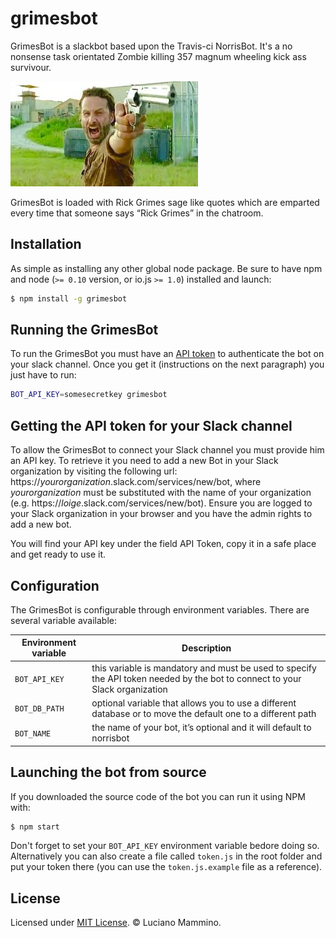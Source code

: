 # grimesbot

GrimesBot is a slackbot based upon the Travis-ci NorrisBot. It's a no nonsense task orientated Zombie killing 357 magnum wheeling kick ass survivour.

![Rick Grimes face](icon.jpg)

GrimesBot is loaded with Rick Grimes sage like quotes which are emparted every time that someone says “Rick Grimes” in the chatroom.

## Installation

As simple as installing any other global node package. Be sure to have npm and node (`>= 0.10` version, or io.js `>= 1.0`) installed and launch:

```bash
$ npm install -g grimesbot
```


## Running the GrimesBot

To run the GrimesBot you must have an [API token](#getting-the-api-token-for-your-slack-channel) to authenticate the bot on your slack channel. Once you get it (instructions on the next paragraph) you just have to run:


```bash
BOT_API_KEY=somesecretkey grimesbot
```


## Getting the API token for your Slack channel

To allow the GrimesBot to connect your Slack channel you must provide him an API key. To retrieve it you need to add a new Bot in your Slack organization by visiting the following url: https://*yourorganization*.slack.com/services/new/bot, where *yourorganization* must be substituted with the name of your organization (e.g. https://*loige*.slack.com/services/new/bot). Ensure you are logged to your Slack organization in your browser and you have the admin rights to add a new bot.

You will find your API key under the field API Token, copy it in a safe place and get ready to use it.


## Configuration

The GrimesBot is configurable through environment variables. There are several variable available:

| Environment variable | Description |
|----------------------|-------------|
| `BOT_API_KEY` | this variable is mandatory and must be used to specify the API token needed by the bot to connect to your Slack organization |
| `BOT_DB_PATH` | optional variable that allows you to use a different database or to move the default one to a different path |
| `BOT_NAME` | the name of your bot, it’s optional and it will default to norrisbot |



## Launching the bot from source

If you downloaded the source code of the bot you can run it using NPM with:

```bash
$ npm start
```

Don't forget to set your `BOT_API_KEY` environment variable bedore doing so. Alternatively you can also create a file called `token.js` in the root folder and put your token there (you can use the `token.js.example` file as a reference).

## License

Licensed under [MIT License](LICENSE). © Luciano Mammino.
